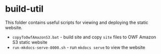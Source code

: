 # build-util #

This folder contains useful scripts for viewing and deploying the static website.

* `copyToOwfAmazonS3.bat` - build site and copy `site` files to OWF Amazon S3 static website
* `run-mkdocs-serve-8000.sh` - run `mkdocs serve` to view the website

